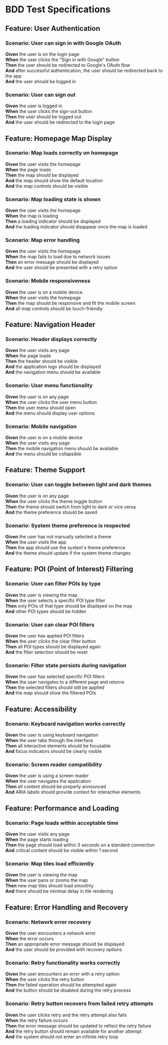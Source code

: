 # BDD Test Specifications

## Feature: User Authentication

### Scenario: User can sign in with Google OAuth

**Given** the user is on the login page  
**When** the user clicks the "Sign in with Google" button  
**Then** the user should be redirected to Google's OAuth flow  
**And** after successful authentication, the user should be redirected back to the app  
**And** the user should be logged in  

### Scenario: User can sign out

**Given** the user is logged in  
**When** the user clicks the sign-out button  
**Then** the user should be logged out  
**And** the user should be redirected to the login page  

## Feature: Homepage Map Display

### Scenario: Map loads correctly on homepage

**Given** the user visits the homepage  
**When** the page loads  
**Then** the map should be displayed  
**And** the map should show the default location  
**And** the map controls should be visible  

### Scenario: Map loading state is shown

**Given** the user visits the homepage  
**When** the map is loading  
**Then** a loading indicator should be displayed  
**And** the loading indicator should disappear once the map is loaded  

### Scenario: Map error handling

**Given** the user visits the homepage  
**When** the map fails to load due to network issues  
**Then** an error message should be displayed  
**And** the user should be presented with a retry option  

### Scenario: Mobile responsiveness

**Given** the user is on a mobile device  
**When** the user visits the homepage  
**Then** the map should be responsive and fit the mobile screen  
**And** all map controls should be touch-friendly  

## Feature: Navigation Header

### Scenario: Header displays correctly

**Given** the user visits any page  
**When** the page loads  
**Then** the header should be visible  
**And** the application logo should be displayed  
**And** the navigation menu should be available  

### Scenario: User menu functionality

**Given** the user is on any page  
**When** the user clicks the user menu button  
**Then** the user menu should open  
**And** the menu should display user options  

### Scenario: Mobile navigation

**Given** the user is on a mobile device  
**When** the user visits any page  
**Then** the mobile navigation menu should be available  
**And** the menu should be collapsible  

## Feature: Theme Support

### Scenario: User can toggle between light and dark themes

**Given** the user is on any page  
**When** the user clicks the theme toggle button  
**Then** the theme should switch from light to dark or vice versa  
**And** the theme preference should be saved  

### Scenario: System theme preference is respected

**Given** the user has not manually selected a theme  
**When** the user visits the app  
**Then** the app should use the system's theme preference  
**And** the theme should update if the system theme changes  

## Feature: POI (Point of Interest) Filtering

### Scenario: User can filter POIs by type

**Given** the user is viewing the map  
**When** the user selects a specific POI type filter  
**Then** only POIs of that type should be displayed on the map  
**And** other POI types should be hidden  

### Scenario: User can clear POI filters

**Given** the user has applied POI filters  
**When** the user clicks the clear filter button  
**Then** all POI types should be displayed again  
**And** the filter selection should be reset  

### Scenario: Filter state persists during navigation

**Given** the user has selected specific POI filters  
**When** the user navigates to a different page and returns  
**Then** the selected filters should still be applied  
**And** the map should show the filtered POIs  

## Feature: Accessibility

### Scenario: Keyboard navigation works correctly

**Given** the user is using keyboard navigation  
**When** the user tabs through the interface  
**Then** all interactive elements should be focusable  
**And** focus indicators should be clearly visible  

### Scenario: Screen reader compatibility

**Given** the user is using a screen reader  
**When** the user navigates the application  
**Then** all content should be properly announced  
**And** ARIA labels should provide context for interactive elements  

## Feature: Performance and Loading

### Scenario: Page loads within acceptable time

**Given** the user visits any page  
**When** the page starts loading  
**Then** the page should load within 3 seconds on a standard connection  
**And** critical content should be visible within 1 second  

### Scenario: Map tiles load efficiently

**Given** the user is viewing the map  
**When** the user pans or zooms the map  
**Then** new map tiles should load smoothly  
**And** there should be minimal delay in tile rendering  

## Feature: Error Handling and Recovery

### Scenario: Network error recovery

**Given** the user encounters a network error  
**When** the error occurs  
**Then** an appropriate error message should be displayed  
**And** the user should be provided with recovery options  

### Scenario: Retry functionality works correctly

**Given** the user encounters an error with a retry option  
**When** the user clicks the retry button  
**Then** the failed operation should be attempted again  
**And** the button should be disabled during the retry process  

### Scenario: Retry button recovers from failed retry attempts

**Given** the user clicks retry and the retry attempt also fails  
**When** the retry failure occurs  
**Then** the error message should be updated to reflect the retry failure  
**And** the retry button should remain available for another attempt  
**And** the system should not enter an infinite retry loop